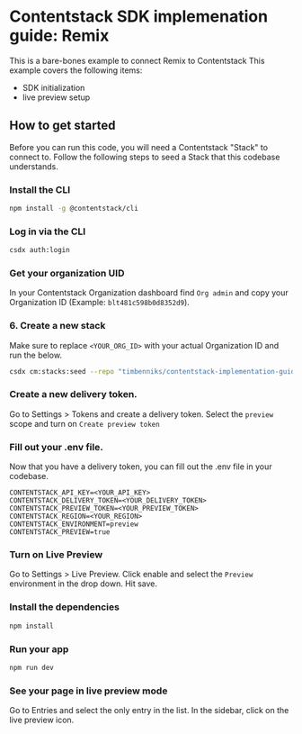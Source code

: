 # Contentstack SDK implemenation guide: Remix

This is a bare-bones example to connect Remix to Contentstack
This example covers the following items:

- SDK initialization
- live preview setup

## How to get started

Before you can run this code, you will need a Contentstack "Stack" to connect to.
Follow the following steps to seed a Stack that this codebase understands.

### Install the CLI

```bash
npm install -g @contentstack/cli
```

### Log in via the CLI

```bash
csdx auth:login
```

### Get your organization UID

In your Contentstack Organization dashboard find `Org admin` and copy your Organization ID (Example: `blt481c598b0d8352d9`).

### 6. Create a new stack

Make sure to replace `<YOUR_ORG_ID>` with your actual Organization ID and run the below.

```bash
csdx cm:stacks:seed --repo "timbenniks/contentstack-implementation-guides-seed" --org "<YOUR_ORG_ID>" -n "Implementation Guide"
```

### Create a new delivery token.

Go to Settings > Tokens and create a delivery token. Select the `preview` scope and turn on `Create preview token`

### Fill out your .env file.

Now that you have a delivery token, you can fill out the .env file in your codebase.

```
CONTENTSTACK_API_KEY=<YOUR_API_KEY>
CONTENTSTACK_DELIVERY_TOKEN=<YOUR_DELIVERY_TOKEN>
CONTENTSTACK_PREVIEW_TOKEN=<YOUR_PREVIEW_TOKEN>
CONTENTSTACK_REGION=<YOUR_REGION>
CONTENTSTACK_ENVIRONMENT=preview
CONTENTSTACK_PREVIEW=true
```

### Turn on Live Preview

Go to Settings > Live Preview. Click enable and select the `Preview` environment in the drop down. Hit save.

### Install the dependencies

```bash
npm install
```

### Run your app

```bash
npm run dev
```

### See your page in live preview mode

Go to Entries and select the only entry in the list.
In the sidebar, click on the live preview icon.
